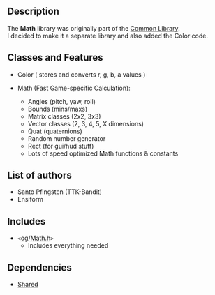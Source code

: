 ## Description ##
The **Math** library was originally part of the [Common Library](LibraryCommon.md).<br />
I decided to make it a separate library and also added the Color code.<br />

## Classes and Features ##

  * Color ( stores and converts r, g, b, a values )

  * Math (Fast Game-specific Calculation):
    * Angles (pitch, yaw, roll)
    * Bounds (mins/maxs)
    * Matrix classes (2x2, 3x3)
    * Vector classes (2, 3, 4, 5, X dimensions)
    * Quat (quaternions)
    * Random number generator
    * Rect (for gui/hud stuff)
    * Lots of speed optimized Math functions & constants

## List of authors ##
  * Santo Pfingsten (TTK-Bandit)
  * Ensiform

## Includes ##
  * `<`[og/Math.h](http://code.google.com/p/open-game-libraries/source/browse/trunk/Libraries/Include/og/Math.h)`>`
    * Includes everything needed

## Dependencies ##
  * [Shared](LibraryShared.md)